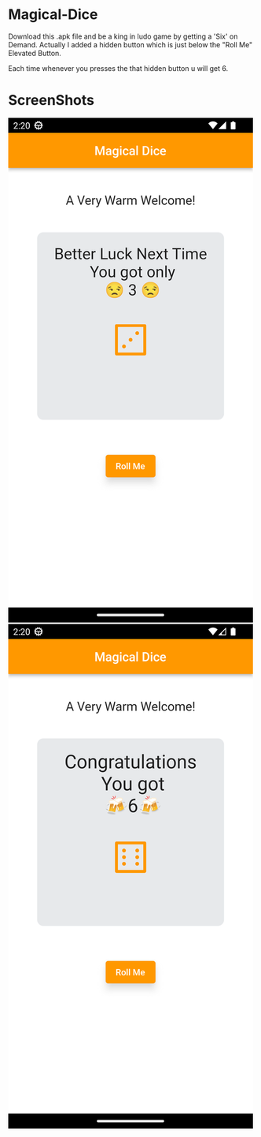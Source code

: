 # Magical-Dice

Download this .apk file and be a king in ludo game by getting a 'Six' on Demand.
Actually I added a hidden button which is just below the "Roll Me" Elevated Button.

Each time whenever you presses the that hidden button u will get 6.

# ScreenShots
![Magical-Dice-1](https://github.com/deepi-badshah/Magical-Dice/blob/main/ss1.png?raw=true) ![Magical-Dice-1](https://github.com/deepi-badshah/Magical-Dice/blob/main/ss2.png?raw=true)
